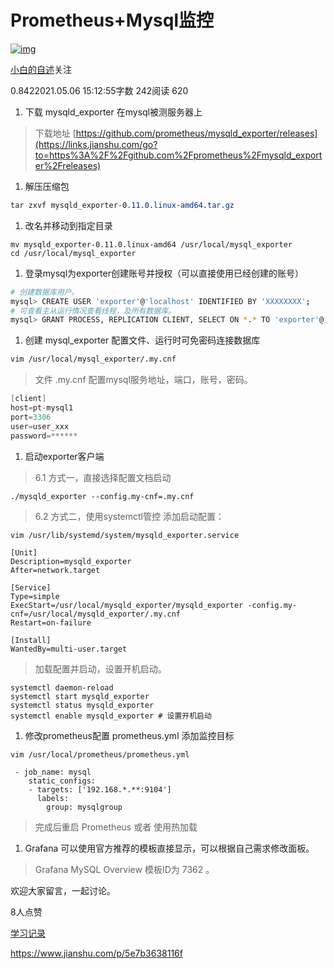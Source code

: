 # Prometheus+Mysql监控

[![img](https://upload.jianshu.io/users/upload_avatars/18860257/f5c70817-8b55-461d-907e-edc5bc904fbe.jpg?imageMogr2/auto-orient/strip|imageView2/1/w/96/h/96/format/webp)](https://www.jianshu.com/u/dbc914dc99f1)

[小白的自述](https://www.jianshu.com/u/dbc914dc99f1)关注

0.8422021.05.06 15:12:55字数 242阅读 620

1. 下载 mysqld_exporter 在mysql被测服务器上

> 下载地址 [https://github.com/prometheus/mysqld_exporter/releases](https://links.jianshu.com/go?to=https%3A%2F%2Fgithub.com%2Fprometheus%2Fmysqld_exporter%2Freleases)

1. 解压压缩包



```css
tar zxvf mysqld_exporter-0.11.0.linux-amd64.tar.gz
```

1. 改名并移动到指定目录



```shell
mv mysqld_exporter-0.11.0.linux-amd64 /usr/local/mysql_exporter
cd /usr/local/mysql_exporter
```

1. 登录mysql为exporter创建账号并授权（可以直接使用已经创建的账号）



```bash
# 创建数据库用户。
mysql> CREATE USER 'exporter'@'localhost' IDENTIFIED BY 'XXXXXXXX';
# 可查看主从运行情况查看线程，及所有数据库。
mysql> GRANT PROCESS, REPLICATION CLIENT, SELECT ON *.* TO 'exporter'@'localhost';
```

1. 创建 mysql_exporter 配置文件、运行时可免密码连接数据库



```bash
vim /usr/local/mysql_exporter/.my.cnf
```

> 文件 .my.cnf 配置mysql服务地址，端口，账号，密码。



```csharp
[client]
host=pt-mysql1
port=3306
user=user_xxx
password=******
```

1. 启动exporter客户端

> 6.1 方式一，直接选择配置文档启动



```shell
./mysqld_exporter --config.my-cnf=.my.cnf
```

> 6.2 方式二，使用systemctl管控
> 添加启动配置：



```shell
vim /usr/lib/systemd/system/mysqld_exporter.service
```



```shell
[Unit]
Description=mysqld_exporter
After=network.target
 
[Service]
Type=simple
ExecStart=/usr/local/mysqld_exporter/mysqld_exporter -config.my-cnf=/usr/local/mysqld_exporter/.my.cnf
Restart=on-failure
 
[Install]
WantedBy=multi-user.target
```

> 加载配置并启动，设置开机启动。



```shell
systemctl daemon-reload
systemctl start mysqld_exporter
systemctl status mysqld_exporter
systemctl enable mysqld_exporter # 设置开机启动
```

1. 修改prometheus配置 prometheus.yml 添加监控目标



```shell
vim /usr/local/prometheus/prometheus.yml
```



```shell
 - job_name: mysql
    static_configs:
    - targets: ['192.168.*.**:9104']
      labels:
        group: mysqlgroup
```

> 完成后重启 Prometheus 或者 使用热加载

1. Grafana 可以使用官方推荐的模板直接显示，可以根据自己需求修改面板。

> Grafana MySQL Overview 模板ID为 7362 。

欢迎大家留言，一起讨论。



8人点赞



[学习记录](https://www.jianshu.com/nb/47984979)





https://www.jianshu.com/p/5e7b3638116f